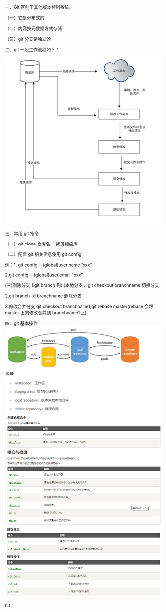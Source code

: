 一、Git 区别于其他版本控制系统。

（一）它是分布式的

（二）内容按元数据方式存储

（三）git 分支是独立的

二、git 一般工作流程如下：

![git工作流程](./photo/git流程图.png)

三、常用 git 指令

（一）git clone 仓库名 ：拷贝相应库

（二）配置 git 相关信息使用 git config

例：1. git config --(global)user.name "xxx"

2.git config --(global)user.email "xxx"

(三)删除分支
1.git branch 列出本地分支； git checkout branchname 切换分支

2.git branch -d branchname 删除分支

3.修改合并分支 git checkout branchname1;git rebase master(rebase 会将 master 上的修改合并到 branchname1 上)

四、git 基本操作
![git基本操作](./photo/git基本操作.png)
![git1](./photo/git1.png)
![git2](./photo/git2.png)

hit

